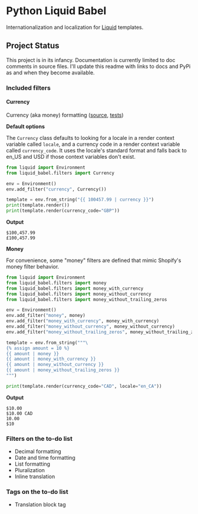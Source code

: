 # Python Liquid Babel

Internationalization and localization for [Liquid](https://github.com/jg-rp/liquid/) templates.

## Project Status

This project is in its infancy. Documentation is currently limited to doc comments in source files. I'll update this readme with links to docs and PyPi as and when they become available.

### Included filters

#### Currency

Currency (aka money) formatting ([source](https://github.com/jg-rp/liquid-babel/blob/main/liquid-babel/filters/currency.py), [tests](https://github.com/jg-rp/liquid_babel/blob/main/tests/test_currency.py))

**Default options**

The `Currency` class defaults to looking for a locale in a render context variable called `locale`, and a currency code in a render context variable called `currency_code`. It uses the locale's standard format and falls back to en_US and USD if those context variables don't exist.

```python
from liquid import Environment
from liquid_babel.filters import Currency

env = Environment()
env.add_filter("currency", Currency())

template = env.from_string("{{ 100457.99 | currency }}")
print(template.render())
print(template.render(currency_code="GBP"))
```

**Output**

```plain
$100,457.99
£100,457.99
```

**Money**

For convenience, some "money" filters are defined that mimic Shopify's money filter behavior.

```python
from liquid import Environment
from liquid_babel.filters import money
from liquid_babel.filters import money_with_currency
from liquid_babel.filters import money_without_currency
from liquid_babel.filters import money_without_trailing_zeros

env = Environment()
env.add_filter("money", money)
env.add_filter("money_with_currency", money_with_currency)
env.add_filter("money_without_currency", money_without_currency)
env.add_filter("money_without_trailing_zeros", money_without_trailing_zeros)

template = env.from_string("""\
{% assign amount = 10 %}
{{ amount | money }}
{{ amount | money_with_currency }}
{{ amount | money_without_currency }}
{{ amount | money_without_trailing_zeros }}
""")

print(template.render(currency_code="CAD", locale="en_CA"))
```

**Output**

```plain
$10.00
$10.00 CAD
10.00
$10
```

### Filters on the to-do list

- Decimal formatting
- Date and time formatting
- List formatting
- Pluralization
- Inline translation

### Tags on the to-do list

- Translation block tag
